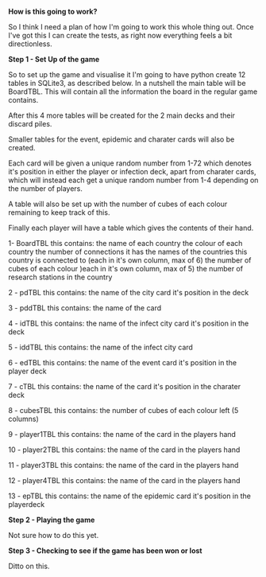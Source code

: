 **How is this going to work?**

So I think I need a plan of how I'm going to work this whole thing out. Once I've got this I can create the tests, as right now everything feels a bit directionless.

**Step 1 - Set Up of the game**

So to set up the game and visualise it I'm going to have python create 12 tables in SQLite3, as described below. In a nutshell the main table will be BoardTBL. This will contain all the information the board in the regular game contains.

After this 4 more tables will be created for the 2 main decks and their discard piles. 

Smaller tables for the event, epidemic and charater cards will also be created.

Each card will be given a unique random number from 1-72 which denotes it's position in either the player or infection deck, apart from charater cards, which will instead each get a unique random number from 1-4 depending on the number of players.

A table will also be set up with the number of cubes of each colour remaining to keep track of this.

Finally each player will have a table which gives the contents of their hand.

1- BoardTBL this contains: 
the name of each country 
the colour of each country
the number of connections it has
the names of the countries this country is connected to (each in it's own column, max of 6)
the number of cubes of each colour )each in it's own column, max of 5)
the number of research stations in the country

2 - pdTBL this contains:
	the name of the city card
	it's position in the deck

3 - pddTBL this contains:
	the name of the card

4 - idTBL this contains:
	the name of the infect city card
	it's position in the deck

5 - iddTBL this contains:
	the name of the infect city card

6 - edTBL this contains:
	the name of the event card
	it's position in the player deck

7 - cTBL this contains:
	the name of the card
	it's position in the charater deck

8 - cubesTBL this contains:
	the number of cubes of each colour left (5 columns)

9 - player1TBL this contains:
	the name of the card in the players hand

10 - player2TBL this contains:
	the name of the card in the players hand

11 - player3TBL this contains:
	the name of the card in the players hand

12 - player4TBL this contains:
	the name of the card in the players hand

13 - epTBL this contains:
	the name of the epidemic card
	it's position in the playerdeck

**Step 2 - Playing the game**

Not sure how to do this yet.

**Step 3 - Checking to see if the game has been won or lost**

Ditto on this. 
